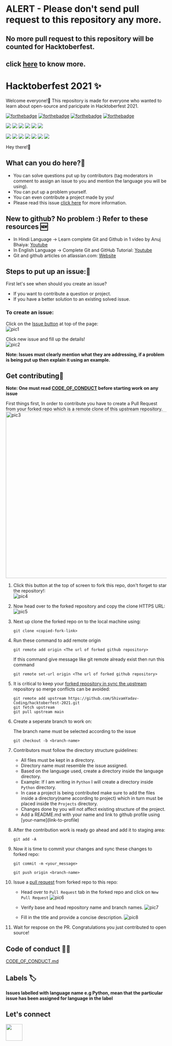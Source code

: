 # ALERT - Please don't send pull request to this repository any more.
## No more pull request to this repository will be counted for Hacktoberfest.
click [here](https://github.com/ShivamYadav-Coding/hacktoberfest-2021/issues/140) to know more.
---
# Hacktoberfest 2021 ✨
Welcome everyone!:raised_hands: This repository is made for everyone who wanted to learn about open-source and paricipate in Hacktoberfest 2021.

[![forthebadge](https://forthebadge.com/images/badges/built-by-developers.svg)](https://forthebadge.com)
[![forthebadge](https://forthebadge.com/images/badges/built-with-love.svg)](https://forthebadge.com)
[![forthebadge](https://forthebadge.com/images/badges/for-you.svg)](https://forthebadge.com)
[![forthebadge](https://forthebadge.com/images/badges/powered-by-coffee.svg)](https://forthebadge.com)

![](https://img.shields.io/maintenance/no/2021)
![](https://img.shields.io/github/issues/ShivamYadav-Coding/hacktoberfest-2021?color=%23F74700)
![](https://img.shields.io/github/stars/ShivamYadav-Coding/hacktoberfest-2021)
![](https://img.shields.io/github/contributors/ShivamYadav-Coding/hacktoberfest-2021)
![](https://img.shields.io/github/issues-pr/ShivamYadav-Coding/hacktoberfest-2021)
![](https://img.shields.io/github/last-commit/ShivamYadav-Coding/hacktoberfest-2021)

![](https://img.shields.io/badge/Python-green)
![](https://img.shields.io/badge/Kotline-cyan)
![](https://img.shields.io/badge/Java-blue)
![](https://img.shields.io/badge/C-yellowgreen)
![](https://img.shields.io/badge/C++-blueviolet)
![](https://img.shields.io/badge/Csharp-red)
![](https://img.shields.io/badge/Js-yellow)

Hey there!👋 

## What can you do here?🧐
* You can solve questions put up by contributors (tag moderators in comment to assign an issue to you and mention the language you will be using).
* You can put up a problem yourself.
* You can even contribute a project made by you!
* Please read this issue [click here](https://github.com/ShivamYadav-Coding/hacktoberfest-2021/issues/7) for more information.

## New to github? No problem :) Refer to these resources 🆕
* In Hindi Language -> Learn complete Git and Github in 1 video by Anuj Bhaiya: [Youtube](https://www.youtube.com/watch?v=uaeKhfhYE0U&ab_channel=AnujBhaiya)
* In English Language -> Complete Git and GitHub Tutorial: [Youtube](https://www.youtube.com/watch?v=apGV9Kg7ics&ab_channel=KunalKushwaha)
* Git and github articles on atlassian.com: [Website](https://www.atlassian.com/git/tutorials)

## Steps to put up an issue:📑

First let's see when should you create an issue?
* If you want to contribute a question or project.
* If you have a better solution to an existing solved issue.

### To create an issue:

Click on the [Issue button](https://github.com/ShivamYadav-Coding/hacktoberfest-2021/issues) at top of the page:<br>
![pic1](https://user-images.githubusercontent.com/69135897/135752015-4a227b0f-0681-4f8a-bde6-9d6a3c3723d5.png)

Click new issue and fill up the details!<br>
![pic2](https://user-images.githubusercontent.com/69135897/135752032-9d34c5b4-5539-4ea2-8ee0-bf0eb331831d.png)

__Note: Issues must clearly mention what they are addressing, if a problem is being put up then explain it using an example.__

## Get contributing🤩

__Note: One must read [CODE_OF_CONDUCT](https://github.com/ShivamYadav-Coding/hacktoberfest-2021/blob/main/CODE_OF_CONDUCT.md) before starting work on any issue__

First things first, In order to contribute you have to create a Pull Request from your forked repo which is a remote clone of this upstream repository.<br>
<img width="520" alt="pic3" src="https://user-images.githubusercontent.com/69135897/135800140-b70ee453-9b53-48e9-bac2-62258678cf80.png">

1. Click this button at the top of screen to fork this repo, don't forget to star the repository!:<br>
![pic4](https://user-images.githubusercontent.com/69135897/135800163-8e87a0f3-1643-4b54-aac5-2cbd81edfffa.jpg)

2. Now head over to the forked repository and copy the clone HTTPS URL:<br>
![pic5](https://user-images.githubusercontent.com/69135897/135800183-b3102af5-8ed6-4e81-8711-9fb13309e87e.png)

3. Next up clone the forked repo on to the local machine using:<br>

    ``git clone <copied-fork-link>``

4. Run these command to add remote origin
   ```
   git remote add origin <The url of forked github repository>
   ```
   If this command give message like git remote already exist then run this command
   ```
   git remote set-url origin <The url of forked github repository>
   ```
   
5. It is critical to keep your [forked repository in sync the upstream](https://www.freecodecamp.org/news/how-to-sync-your-fork-with-the-original-git-repository/) repository so merge conflicts can be avoided:
    ```
    git remote add upstream https://github.com/ShivamYadav-Coding/hacktoberfest-2021.git
    git fetch upstream
    git pull upstream main
    ```
    
6. Create a seperate branch to work on:<br>

    The branch name must be selected according to the issue<br>

    ``git checkout -b <branch-name>``

7. Contributors must follow the directory structure guidelines:
    * All files must be kept in a directory.
    * Directory name must resemble the issue assigned.
    * Based on the language used, create a directory inside the language directory.
    * Example: If I am writing in `Python` I will create a directory inside `Python` directory.
    * In case a project is being contributed make sure to add the files inside a directory(name according to project) which in turn must be placed inside the `Projects` directory.
    * Changes done by you will not affect existing structure of the project.
    * Add a README.md with your name and link to github profile using \[your-name](link-to-profile)

8. After the contribution work is ready go ahead and add it to staging area:<br>

    ``git add -A``

9. Now it is time to commit your changes and sync these changes to forked repo:<br>

    ``git commit -m <your_message>``

    ``git push origin <branch-name>`` 


10. Issue a [pull request](https://www.atlassian.com/git/tutorials/making-a-pull-request) from forked repo to this repo:<br>
    * Head over to `Pull Request` tab in the forked repo and click on `New Pull Request`
       ![pic6](https://user-images.githubusercontent.com/69135897/135800300-c2a07e53-3679-467a-a260-9237befc4ef7.png)

    * Verify base and head repository name and branch names.
        ![pic7](https://user-images.githubusercontent.com/69135897/135800315-513bd4ec-da4c-4fab-aa8a-721861d9cff0.png)

    * Fill in the title and provide a concise description.
        ![pic8](https://user-images.githubusercontent.com/69135897/135800336-3a00ca91-d219-4959-8a50-266930e44fa8.png)
    
11. Wait for respose on the PR. Congratulations you just contributed to open source!


## Code of conduct 👨‍💻
[CODE_OF_CONDUCT.md](https://github.com/ShivamYadav-Coding/hacktoberfest-2021/blob/main/CODE_OF_CONDUCT.md)

## Labels 🏷

__Issues labelled with language name e.g Python, mean that the particular issue has been assigned for language in the label__

## Let's connect

<a href="https://www.linkedin.com/in/shivam-yadav-89ab6519a/"><img src="https://hackernoon.com/images/PrB8ElNwFUY9FJD7Kw2aUJtm1UW2-cjw12i45.gif" align="left" height="52" width="52" ></a>
